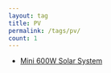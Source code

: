 ```yaml
---
layout: tag
title: PV
permalink: /tags/pv/
count: 1
---
```


- [Mini 600W Solar System](http://lholz.de/maker/solar-panels/)
